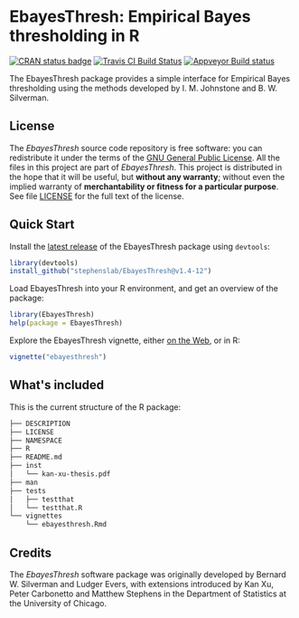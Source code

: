 # EbayesThresh: Empirical Bayes thresholding in R

[![CRAN status badge](http://www.r-pkg.org/badges/version/EbayesThresh)](https://cran.r-project.org/package=EbayesThresh)
[![Travis CI Build Status](https://travis-ci.org/stephenslab/EbayesThresh.svg?branch=master)](https://travis-ci.org/stephenslab/EbayesThresh)
[![Appveyor Build status](https://ci.appveyor.com/api/projects/status/0lmh3taxi4etdtix?svg=true)](https://ci.appveyor.com/project/pcarbo/ebayesthresh)

The EbayesThresh package provides a simple interface for Empirical
Bayes thresholding using the methods developed by I. M. Johnstone and
B. W. Silverman.

## License

The *EbayesThresh* source code repository is free software: you can
redistribute it under the terms of the
[GNU General Public License](http://www.gnu.org/licenses/gpl.html). All
the files in this project are part of *EbayesThresh*. This project is
distributed in the hope that it will be useful, but **without any
warranty**; without even the implied warranty of **merchantability or
fitness for a particular purpose**. See file [LICENSE](LICENSE) for
the full text of the license.

## Quick Start

Install the [latest
release](https://github.com/stephenslab/EbayesThresh/releases/tag/v1.4-12)
of the EbayesThresh package using `devtools`:

```R
library(devtools)
install_github("stephenslab/EbayesThresh@v1.4-12")
```

Load EbayesThresh into your R environment, and get an overview of the
package:

```R
library(EbayesThresh)
help(package = EbayesThresh)
```

Explore the EbayesThresh vignette, either
[on the Web][vignette],
or in R:

```R
vignette("ebayesthresh")
```

## What's included

This is the current structure of the R package:

```bash
├── DESCRIPTION
├── LICENSE
├── NAMESPACE
├── R
├── README.md
├── inst
│   └── kan-xu-thesis.pdf
├── man
├── tests
│   ├── testthat
│   └── testthat.R
└── vignettes
    └── ebayesthresh.Rmd
```

## Credits 

The *EbayesThresh* software package was originally developed by
Bernard W. Silverman and Ludger Evers, with extensions introduced by
Kan Xu, Peter Carbonetto and Matthew Stephens in the Department of
Statistics at the University of Chicago.

[vignette]: https://stephenslab.github.io/EbayesThresh/vignettes/ebayesthresh.html
